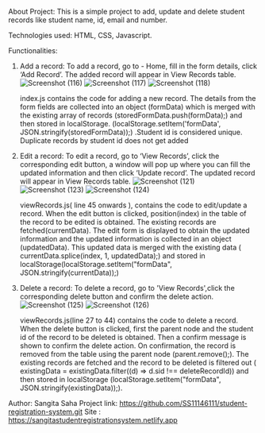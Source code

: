 About Project:
This is a simple project to add, update and delete student records like student name, id, email and number.

Technologies used:
HTML, CSS, Javascript.

Functionalities:
1. Add a record:
   To add a record, go to - Home, fill in the form details, click ‘Add Record’. The added record will appear in View Records table.
   ![Screenshot (116)](https://github.com/SS11146111/student-registration-system/assets/71815480/33026499-fbd1-4701-aaa2-9b2f2b0946a8)
   ![Screenshot (117)](https://github.com/SS11146111/student-registration-system/assets/71815480/89fda574-b6f0-49e8-9275-235927534b21)
   ![Screenshot (118)](https://github.com/SS11146111/student-registration-system/assets/71815480/d7487b3e-c4b6-4b66-9129-8f2bb454f1ff)

   index.js contains the code for adding a new record. The details from the form fields are collected into an object (formData) which is
   merged with the existing array of records (storedFormData.push(formData);) and then stored in localStorage.
   (localStorage.setItem('formData', JSON.stringify(storedFormData));) .Student id is considered unique. Duplicate records by student id
   does not get added

2. Edit a record:
   To edit a record, go to ‘View Records’, click the corresponding edit button, a window will pop up where you can fill the updated 
   information and then click ‘Update record’. The updated record will appear in View Records table.
   ![Screenshot (121)](https://github.com/SS11146111/student-registration-system/assets/71815480/dd70486f-49c6-4ff7-820b-c57f816be005)
   ![Screenshot (123)](https://github.com/SS11146111/student-registration-system/assets/71815480/c3544e79-d3af-4af9-b0d5-d45cdd353533)
   ![Screenshot (124)](https://github.com/SS11146111/student-registration-system/assets/71815480/d97ff99f-bd7d-47d4-b901-658cce05cd19)

   viewRecords.js( line 45 onwards ), contains the code to edit/update a record. When the edit button is clicked,
   position(index) in the table of the record to be edited is obtained. The existing records are fetched(currentData). The edit form is
   displayed to obtain the updated information and the updated information is collected in an object (updatedData). This updated data is merged
   with the existing data ( currentData.splice(index, 1, updatedData);) and stored in localStorage(localStorage.setItem("formData", JSON.stringify(currentData));)

4. Delete a record:
   To delete a record, go to 'View Records',click the corresponding delete button and confirm the delete action.
   ![Screenshot (125)](https://github.com/SS11146111/student-registration-system/assets/71815480/977edb16-4758-4df6-b69a-d367c181d0eb)
   ![Screenshot (126)](https://github.com/SS11146111/student-registration-system/assets/71815480/bf272659-c51f-419a-894a-4228c6d70ea8)

   viewRecords.js(line 27 to 44) contains the code to delete a record. When the delete button is clicked, first the parent node and the student id
   of the record to be deleted is obtained. Then a confirm message is shown to confirm the delete action. On confirmation, the record is removed from the table
   using the parent node (parent.remove();). The existing records are fetched and the record to be deleted is filtered out
   ( existingData = existingData.filter((d) => d.sid !== deleteRecordId)) and then stored in localStorage (localStorage.setItem("formData", JSON.stringify(existingData));).


Author: Sangita Saha
Project link: https://github.com/SS11146111/student-registration-system.git
Site : https://sangitastudentregistrationsystem.netlify.app






